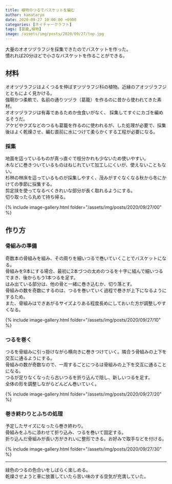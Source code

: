 ```yaml
---
title: 植物のつるでバスケットを編む
author: kamataryo
date: 2020-09-27 10:00:00 +0900
categories: [ネイチャークラフト]
tags: [葛籠,植物]
image: /assets/img/posts/2020/09/27/top.jpg
---
```


大量のオオツヅラフジを採集できたのでバスケットを作った。  
慣れれば20分ほどで小さなバスケットを作ることができる。

## 材料

オオツヅラフジはよくつるを伸ばすツヅラフジ科の植物。近縁のアオツヅラフジとともによく見かける。  
強靭かつ柔軟で、名前の通りツヅラ（葛籠）を作るのに昔から使われてきた素材。  
オオツヅラフジは有毒であるためか虫食いがなく、 採集してすぐにカゴを編めるそうだ。  
アケビやクズなどのつるも葛籠を作るのに使われるが、した処理が必要で、採集後はよく乾燥させ、編む直前に水につけて柔らかくする工程が必要になる。

### 採集

地面を這っているものが真っ直ぐで枝分かれも少ないため使いやすい。  
木などに巻きついているものはねじれていて加工しにくいが、使えないこともない。  
杉林の林床を這っているものが採集しやすく、茂みがすぐなくなる秋から冬にかけての季節に採集する。  
剪定挟を使ってなるべくきれいな部分が長く取れるようにする。  
切り取ったら丸めて持ち帰る。

{% include image-gallery.html folder="/assets/img/posts/2020/09/27/00" %}

## 作り方

### 骨組みの準備

奇数本の骨組みを組み、その周りを細いつるで巻いていくことでバスケットになる。  
骨組みを9本にする場合、最初に2本づつの太めのつるを十字に組んで細いつるでまき、後からもう1本つるを足す。  
はみ出ている部分は、他の骨と一緒に巻き込むか、切り落とす。  
骨組みの数を奇数にするのは、つるを巻いていく過程で巻きが上下になるようにするため。  
また、骨組みはできあがるサイズよりある程度長めにしておいた方が調整しやすくなる。

{% include image-gallery.html folder="/assets/img/posts/2020/09/27/10" %}

### つるを巻く

つるを骨組みに引っ掛けながら横向きに巻きつけていく。隣合う骨組みの上下を交互に通るようにする。  
骨組みの数が奇数なので、一周するごとにつるは骨組みの上下を交互に通ることになる。  
つるが足りなくなったら古いつるを折り込んで隠し、新しいつるを足す。  
全体の形を調整しながらどんどん巻いていく。

{% include image-gallery.html folder="/assets/img/posts/2020/09/27/20" %}


### 巻き終わりとふちの処理

予定したサイズになったら巻き終わり。  
骨組みをふちに添わせて折り込み、つるを巻いて固定する。  
折り込んだ骨組みが長い方がきれいに整形できる。お好みで取手などを付ける。

{% include image-gallery.html folder="/assets/img/posts/2020/09/27/30" %}

---

緑色のつるの色合いをしばらく楽しめる。  
乾燥させようと車に放置していたら苦い味のする空気が充満していた。
